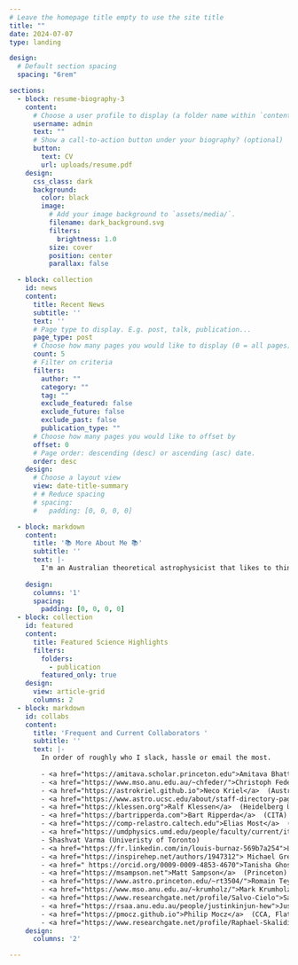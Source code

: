 ```yaml
---
# Leave the homepage title empty to use the site title
title: ""
date: 2024-07-07
type: landing

design:
  # Default section spacing
  spacing: "6rem"

sections:
  - block: resume-biography-3
    content:
      # Choose a user profile to display (a folder name within `content/authors/`)
      username: admin
      text: ""
      # Show a call-to-action button under your biography? (optional)
      button:
        text: CV
        url: uploads/resume.pdf
    design:
      css_class: dark
      background:
        color: black
        image:
          # Add your image background to `assets/media/`.
          filename: dark_background.svg
          filters:
            brightness: 1.0
          size: cover
          position: center
          parallax: false

  - block: collection
    id: news
    content:
      title: Recent News
      subtitle: ''
      text: ''
      # Page type to display. E.g. post, talk, publication...
      page_type: post
      # Choose how many pages you would like to display (0 = all pages)
      count: 5
      # Filter on criteria
      filters:
        author: ""
        category: ""
        tag: ""
        exclude_featured: false
        exclude_future: false
        exclude_past: false
        publication_type: ""
      # Choose how many pages you would like to offset by
      offset: 0
      # Page order: descending (desc) or ascending (asc) date.
      order: desc
    design:
      # Choose a layout view
      view: date-title-summary
      # # Reduce spacing
      # spacing:
      #   padding: [0, 0, 0, 0]

  - block: markdown
    content:
      title: '📚 More About Me 📚'
      subtitle: ''
      text: |-
        I'm an Australian theoretical astrophysicist that likes to think about problems in the framework of stochastic, fluctuating fluids and plasmas, e.g., turbulence, the phenomena that glues the different scales of the Universe together and one of the so-called <a href="https://mathoverflow.net/questions/27805/is-there-a-mathematically-precise-definition-of-turbulence-for-solutions-of-navie">oustanding problems in classical mechanics</a> (even though quantum mechanical turbulence is a well-established field of research). A lot of my published work pertains to the interstellar medium turbulence, and still now a significant portion of my time I dedicate to better understanding the <a href="https://ui.adsabs.harvard.edu/abs/1995ApJ...443..209A/abstract">galactic turbulence cascade</a> through fundamental plasma physics, but an even larger portion of my time is dedicated to expanding across the Universe, from the meter scales of the plasma environment between two merging neutron stars, to the kpc scales of the intracluster medium. I work with a number of students and collaborators on theory and local numerical fluid plasma simulations, and I am keenly trying to engage with more collaborators on global and particle-in-cell simulations (please reach out!)! I very much enjoy working on the turbulent dynamo problems, and recently ran the <a href="https://arxiv.org/abs/2405.16626">largest turbulent dynamo simulation in the world</a>, reaching Reynolds number of over a million (grids of 10,080^3). I am always looking for a new context to apply my understanding of turbulence and dynamos, even in quite abstract ways where the fluctuating field of interest is actually just clouds interfering with <a href="https://arxiv.org/abs/2211.09248">ground-based optical communication networks</a>, or the illumination of  <a href="https://arxiv.org/abs/1902.03381">Van Gogh's Starry Night</a>. I like to work in teams, big or small, where ideas can be exchanged freely and problems can be explored in detail through multiple contributions of ideas and calculations. 
        
    design:
      columns: '1'
      spacing:
        padding: [0, 0, 0, 0]
  - block: collection
    id: featured
    content:
      title: Featured Science Highlights
      filters:
        folders:
          - publication
        featured_only: true
    design:
      view: article-grid
      columns: 2
  - block: markdown
    id: collabs
    content:
      title: 'Frequent and Current Collaborators '
      subtitle: ''
      text: |-
        In order of roughly who I slack, hassle or email the most.
      
        - <a href="https://amitava.scholar.princeton.edu">Amitava Bhattacharjee</a> (Princeton)
        - <a href="https://www.mso.anu.edu.au/~chfeder/">Christoph Federrath</a>  (Australian National University)
        - <a href="https://astrokriel.github.io">Neco Kriel</a>  (Australian National University)
        - <a href="https://www.astro.ucsc.edu/about/staff-directory-page.php?uid=akolborg">Anne Noer Kolborg</a>  (University of California, Santa Cruz)
        - <a href="https://klessen.org">Ralf Klessen</a>  (Heidelberg University)
        - <a href="https://bartripperda.com">Bart Ripperda</a>  (CITA)
        - <a href="https://comp-relastro.caltech.edu">Elias Most</a>  (Caltech)
        - <a href="https://umdphysics.umd.edu/people/faculty/current/item/1893-sashaph.html">Sasha Philippov</a>  (University of Maryland)
        - Shashvat Varma (Univeristy of Toronto)
        - <a href="https://fr.linkedin.com/in/louis-burnaz-569b7a254">Louis Burnaz</a> (École normale supérieure de Lyon)
        - <a href="https://inspirehep.net/authors/1947312"> Michael Grehan</a> (University of Toronto)
        - <a href=" https://orcid.org/0009-0009-4853-4670">Tanisha Ghosal</a> (University of Toronto)
        - <a href="https://msampson.net">Matt Sampson</a>  (Princeton)
        - <a href="https://www.astro.princeton.edu/~rt3504/">Romain Teyssier</a>  (Princeton)
        - <a href="https://www.mso.anu.edu.au/~krumholz/">Mark Krumholz</a>  (Australian National University)
        - <a href="https://www.researchgate.net/profile/Salvo-Cielo">Salvatore Cielo</a> (Leibniz Supercomputing Centre)        
        - <a href="https://rsaa.anu.edu.au/people/justinkinjun-hew">Justin Kin Jun Hew</a>  (Australian National University)
        - <a href="https://pmocz.github.io">Philip Mocz</a>  (CCA, Flatiron)
        - <a href="https://www.researchgate.net/profile/Raphael-Skalidis">Raphael Skalidis</a>  (Caltech)  
    design:
      columns: '2'

---
```

